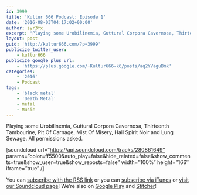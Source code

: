 ```yaml
---
id: 3999
title: 'Kultur 666 Podcast: Episode 1'
date: '2016-08-03T04:17:02+00:00'
author: syr3fx
excerpt: "Playing some Urobilinemia, Guttural Corpora Cavernosa, Thirteenth Tambourine, Pit Of \nCarnage, Mist Of Misery, Hail Spirit Noir and Lung Sewage.  All permissions asked."
layout: post
guid: 'http://kultur666.com/?p=3999'
publicize_twitter_user:
    - kultur666
publicize_google_plus_url:
    - 'https://plus.google.com/+Kultur666-k6/posts/aq2YVaguBmk'
categories:
    - '2016'
    - Podcast
tags:
    - 'black metal'
    - 'Death Metal'
    - metal
    - Music
---
```


Playing some Urobilinemia, Guttural Corpora Cavernosa, Thirteenth Tambourine, Pit Of Carnage, Mist Of Misery, Hail Spirit Noir and Lung Sewage. All permissions asked.

\[soundcloud url=”https://api.soundcloud.com/tracks/280861649″ params=”color=ff5500&amp;auto\_play=false&amp;hide\_related=false&amp;show\_comments=true&amp;show\_user=true&amp;show\_reposts=false” width=”100%” height=”166″ iframe=”true” /\]

You can [subscribe with the RSS link](http://feeds.soundcloud.com/users/soundcloud:users:203985226/sounds.rss) or you can [subscribe via iTunes](https://itunes.apple.com/au/podcast/kultur-666-podcast/id1140410234) or [visit our Soundcloud page](https://soundcloud.com/kultur-666)! We’re also on [Google Play](https://goo.gl/app/playmusic?ibi=com.google.PlayMusic&isi=691797987&ius=googleplaymusic&link=https://play.google.com/music/m/Iax6bcfbhy27w3wvkpxlcrkkr6i?t%3DKultur_666_Podcast) and [Stitcher](http://www.stitcher.com/s?fid=99915&refid=stpr)!